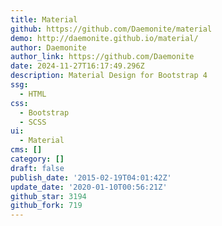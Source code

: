 ```yaml
---
title: Material
github: https://github.com/Daemonite/material
demo: http://daemonite.github.io/material/
author: Daemonite
author_link: https://github.com/Daemonite
date: 2024-11-27T16:17:49.296Z
description: Material Design for Bootstrap 4
ssg:
  - HTML
css:
  - Bootstrap
  - SCSS
ui:
  - Material
cms: []
category: []
draft: false
publish_date: '2015-02-19T04:01:42Z'
update_date: '2020-01-10T00:56:21Z'
github_star: 3194
github_fork: 719
---
```


